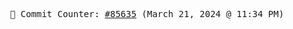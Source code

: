 <p align="center">
    <samp>
        📮 Commit Counter: <a href="https://github.com/Javascript-void0/Javascript-void0/commits/main">#85635</a> (March 21, 2024 @ 11:34 PM)
    </samp>
</p>